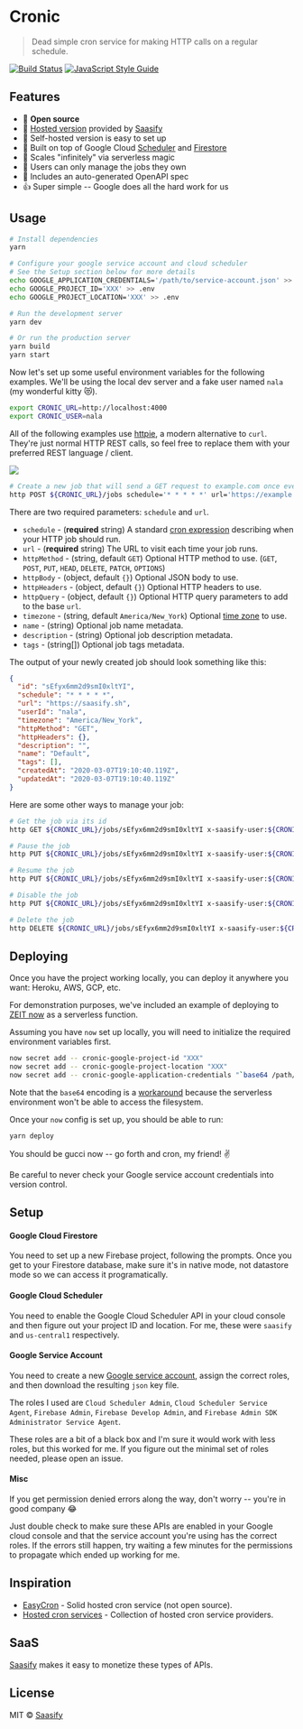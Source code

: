 # Cronic

> Dead simple cron service for making HTTP calls on a regular schedule.

[![Build Status](https://travis-ci.com/saasify-sh/cronic.svg?branch=master)](https://travis-ci.com/saasify-sh/cronic) [![JavaScript Style Guide](https://img.shields.io/badge/code_style-standard-brightgreen.svg)](https://standardjs.com)

## Features

- 💯 **Open source**
- 🙈 [Hosted version](https://cronic.saasify.sh) provided by [Saasify](https://saasify.sh)
- 🙉 Self-hosted version is easy to set up
- 🐳 Built on top of Google Cloud [Scheduler](https://cloud.google.com/scheduler) and [Firestore](https://cloud.google.com/firestore)
- 💪 Scales "infinitely" via serverless magic
- 👤 Users can only manage the jobs they own
- 🤖 Includes an auto-generated OpenAPI spec
- 👍 Super simple -- Google does all the hard work for us

## Usage

```bash
# Install dependencies
yarn
```

```bash
# Configure your google service account and cloud scheduler
# See the Setup section below for more details
echo GOOGLE_APPLICATION_CREDENTIALS='/path/to/service-account.json' >> .env
echo GOOGLE_PROJECT_ID='XXX' >> .env
echo GOOGLE_PROJECT_LOCATION='XXX' >> .env

# Run the development server
yarn dev

# Or run the production server
yarn build
yarn start
```

Now let's set up some useful environment variables for the following examples. We'll be using the local dev server and a fake user named `nala` (my wonderful kitty 😻).

```bash
export CRONIC_URL=http://localhost:4000
export CRONIC_USER=nala
```

All of the following examples use [httpie](https://httpie.org), a modern alternative to `curl`. They're just normal HTTP REST calls, so feel free to replace them with your preferred REST language / client.

![](./cron-syntax.png)

```bash
# Create a new job that will send a GET request to example.com once every minute
http POST ${CRONIC_URL}/jobs schedule='* * * * *' url='https://example.com' x-saasify-user:${CRONIC_USER}
```

There are two required parameters: `schedule` and `url`.

- `schedule` - (**required** string) A standard [cron expression](https://crontab.guru) describing when your HTTP job should run.
- `url` - (**required** string) The URL to visit each time your job runs.
- `httpMethod` - (string, default `GET`) Optional HTTP method to use. (`GET`, `POST`, `PUT`, `HEAD`, `DELETE`, `PATCH`, `OPTIONS`)
- `httpBody` - (object, default `{}`) Optional JSON body to use.
- `httpHeaders` - (object, default `{}`) Optional HTTP headers to use.
- `httpQuery` - (object, default `{}`) Optional HTTP query parameters to add to the base `url`.
- `timezone` - (string, default `America/New_York`) Optional [time zone](https://cloud.google.com/dataprep/docs/html/Supported-Time-Zone-Values_66194188) to use.
- `name` - (string) Optional job name metadata.
- `description` - (string) Optional job description metadata.
- `tags` - (string[]) Optional job tags metadata.

The output of your newly created job should look something like this:

```json
{
  "id": "sEfyx6mm2d9smI0xltYI",
  "schedule": "* * * * *",
  "url": "https://saasify.sh",
  "userId": "nala",
  "timezone": "America/New_York",
  "httpMethod": "GET",
  "httpHeaders": {},
  "description": "",
  "name": "Default",
  "tags": [],
  "createdAt": "2020-03-07T19:10:40.119Z",
  "updatedAt": "2020-03-07T19:10:40.119Z"
}
```

Here are some other ways to manage your job:

```bash
# Get the job via its id
http GET ${CRONIC_URL}/jobs/sEfyx6mm2d9smI0xltYI x-saasify-user:${CRONIC_USER}

# Pause the job
http PUT ${CRONIC_URL}/jobs/sEfyx6mm2d9smI0xltYI x-saasify-user:${CRONIC_USER} state=paused

# Resume the job
http PUT ${CRONIC_URL}/jobs/sEfyx6mm2d9smI0xltYI x-saasify-user:${CRONIC_USER} state=enabled

# Disable the job
http PUT ${CRONIC_URL}/jobs/sEfyx6mm2d9smI0xltYI x-saasify-user:${CRONIC_USER} state=disabled

# Delete the job
http DELETE ${CRONIC_URL}/jobs/sEfyx6mm2d9smI0xltYI x-saasify-user:${CRONIC_USER}
```

## Deploying

Once you have the project working locally, you can deploy it anywhere you want: Heroku, AWS, GCP, etc.

For demonstration purposes, we've included an example of deploying to [ZEIT now](https://zeit.co/now) as a serverless function.

Assuming you have `now` set up locally, you will need to initialize the required environment variables first.

```bash
now secret add -- cronic-google-project-id "XXX"
now secret add -- cronic-google-project-location "XXX"
now secret add -- cronic-google-application-credentials "`base64 /path/to/service-account.json`"
```

Note that the `base64` encoding is a [workaround](https://github.com/zeit/now/issues/749) because the serverless environment won't be able to access the filesystem.

Once your `now` config is set up, you should be able to run:

```bash
yarn deploy
```

You should be gucci now -- go forth and cron, my friend! ✌️

Be careful to never check your Google service account credentials into version control.

## Setup

#### Google Cloud Firestore

You need to set up a new Firebase project, following the prompts. Once you get to your Firestore database, make sure it's in native mode, not datastore mode so we can access it programatically.

#### Google Cloud Scheduler

You need to enable the Google Cloud Scheduler API in your cloud console and then figure out your project ID and location. For me, these were `saasify` and `us-central1` respectively.

#### Google Service Account

You need to create a new [Google service account](https://cloud.google.com/docs/authentication/getting-started), assign the correct roles, and then download the resulting `json` key file.

The roles I used are `Cloud Scheduler Admin`, `Cloud Scheduler Service Agent`, `Firebase Admin`, `Firebase Develop Admin`, and `Firebase Admin SDK Administrator Service Agent`.

These roles are a bit of a black box and I'm sure it would work with less roles, but this worked for me. If you figure out the minimal set of roles needed, please open an issue.

#### Misc

If you get permission denied errors along the way, don't worry -- you're in good company 😂

Just double check to make sure these APIs are enabled in your Google cloud console and that the service account you're using has the correct roles. If the errors still happen, try waiting a few minutes for the permissions to propagate which ended up working for me.

## Inspiration

- [EasyCron](https://www.easycron.com/) - Solid hosted cron service (not open source).
- [Hosted cron services](https://www.cronjobservices.com) - Collection of hosted cron service providers.

## SaaS

[Saasify](https://saasify.sh) makes it easy to monetize these types of APIs.

## License

MIT © [Saasify](https://saasify.sh)
